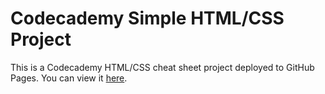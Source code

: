 # Codecademy Simple HTML/CSS Project

This is a Codecademy HTML/CSS cheat sheet project deployed to GitHub Pages. You can view it <a href="https://rafael-a-g-n.github.io/My-Own-Cheat-Sheet/" target="_blank">here</a>.
